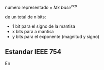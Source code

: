 numero representado = $Mx \ base^{exp}$

de un total de n bits:
- 1 bit para el signo de la mantisa
- x bits para a mantisa
- y bits para el exponente (magnitud  y signo)
## Estandar IEEE 754
En